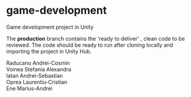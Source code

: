 # game-development
Game development project in Unity  
  
The **production** branch contains the 'ready to deliver' , clean code to be reviewed. The code should be ready to run after cloning locally and importing the project in Unity Hub.

Raducanu Andrei-Cosmin  
Voinea Stefania Alexandra  
Iatan Andrei-Sebastian  
Oprea Laurentiu-Cristian  
Ene Marius-Andrei
